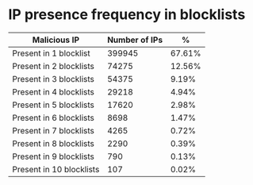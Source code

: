 # IP presence frequency in blocklists
| Malicious IP | Number of IPs | % |
|----|----|----|
| Present in 1 blocklist | 399945 | 67.61% |
| Present in 2 blocklists | 74275 | 12.56% |
| Present in 3 blocklists | 54375 | 9.19% |
| Present in 4 blocklists | 29218 | 4.94% |
| Present in 5 blocklists | 17620 | 2.98% |
| Present in 6 blocklists | 8698 | 1.47% |
| Present in 7 blocklists | 4265 | 0.72% |
| Present in 8 blocklists | 2290 | 0.39% |
| Present in 9 blocklists | 790 | 0.13% |
| Present in 10 blocklists | 107 | 0.02% |
